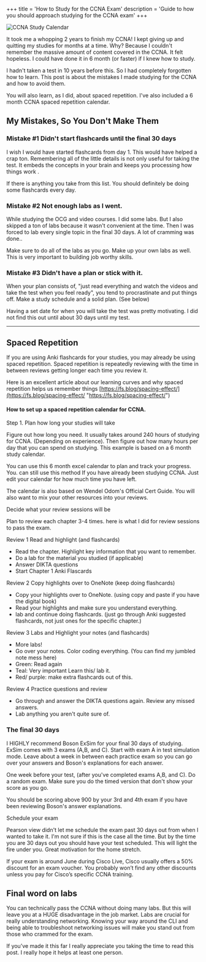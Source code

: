 +++
title = 'How to Study for the CCNA Exam'
description = 'Guide to how you should approach studying for the CCNA exam'
+++

![CCNA Study Calendar](/images/CCNA.png)

It took me a whopping 2 years to finish my CCNA! I kept giving up and quitting my studies for months at a time. Why? Because I couldn't remember the massive amount of content covered in the CCNA. It felt hopeless. I could have done it in 6 month (or faster) if I knew how to study.

I hadn't taken a test in 10 years before this. So I had completely forgotten how to learn. This post is about the mistakes I made studying for the CCNA and how to avoid them.

You will also learn, as I did, about spaced repetition. I've also included a 6 month CCNA spaced repetition calendar.


## My Mistakes, So You Don't Make Them


### Mistake #1 Didn't start flashcards until the final 30 days

I wish I would have started flashcards from day 1. This would have helped a crap ton. Remembering all of the little details is not only useful for taking the test. It embeds the concepts in your brain and keeps you processing how things work .

If there is anything you take from this list. You should definitely be doing some flashcards every day.

### Mistake #2 Not enough labs as I went.
While studying the OCG and video courses. I did some labs. But I also skipped a ton of labs because it wasn't convenient at the time. Then I was forced to lab every single topic in the final 30 days. A lot of cramming was done..

Make sure to do all of the labs as you go. Make up your own labs as well. This is very important to building job worthy skills.

### Mistake #3 Didn't have a plan or stick with it.
When your plan consists of, "just read everything and watch the videos and take the test when you feel ready", you tend to procrastinate and put things off. Make a study schedule and a solid plan. (See below)

Having a set date for when you will take the test was pretty motivating. I did not find this out until about 30 days until my test.

---
## Spaced Repetition
If you are using Anki flashcards for your studies, you may already be using spaced repetition. Spaced repetition is repeatedly reviewing with the time in between reviews getting longer each time you review it.

Here is an excellent article about our learning curves and why spaced repetition helps us remember things [https://fs.blog/spacing-effect/](https://fs.blog/spacing-effect/ "https://fs.blog/spacing-effect/")

#### How to set up a spaced repetition calendar for CCNA.
Step 1. Plan how long your studies will take

Figure out how long you need. It usually takes around 240 hours of studying for CCNA. (Depending on experience). Then figure out how many hours per day that you can spend on studying. This example is based on a 6 month study calendar.

You can use this 6 month excel calendar to plan and track your progress. You. can still use this method If you have already been studying CCNA. Just edit your calendar for how much time you have left.

The calendar is also based on Wendel Odom's Official Cert Guide. You will also want to mix your other resources into your reviews.

Decide what your review sessions will be

Plan to review each chapter 3-4 times. here is what I did for review sessions to pass the exam.

Review 1 Read and highlight (and flashcards)

-   Read the chapter. Highlight key information that you want to remember.
-   Do a lab for the material you studied (if applicable)
-   Answer DIKTA questions
-   Start Chapter 1 Anki Flascards

Review 2 Copy highlights over to OneNote (keep doing flashcards)

-   Copy your highlights over to OneNote. (using copy and paste if you have the digital book)
-   Read your highlights and make sure you understand everything.
-   lab and continue doing flashcards. (just go through Anki suggested flashcards, not just ones for the specific chapter.)

Review 3 Labs and Highlight your notes (and flashcards)

-   More labs!
-   Go over your notes. Color coding everything. (You can find my jumbled note mess here)
-   Green: Read again
-   Teal: Very important Learn this/ lab it.
-   Red/ purple: make extra flashcards out of this.

Review 4 Practice questions and review

-   Go through and answer the DIKTA questions again. Review any missed answers.
-   Lab anything you aren't quite sure of.

### The final 30 days
I HIGHLY recommend Boson ExSim for your final 30 days of studying. ExSim comes with 3 exams (A,B, and C). Start with exam A in test simulation mode. Leave about a week in between each practice exam so you can go over your answers and Boson's explanations for each answer.

One week before your test, (after you've completed exams A,B, and C). Do a random exam. Make sure you do the timed version that don't show your score as you go.

You should be scoring above 900 by your 3rd and 4th exam if you have been reviewing Boson's answer explanations.

Schedule your exam

Pearson view didn't let me schedule the exam past 30 days out from when I wanted to take it. I'm not sure if this is the case all the time. But by the time you are 30 days out you should have your test scheduled. This will light the fire under you. Great motivation for the home stretch.

If your exam is around June during Cisco Live, Cisco usually offers a 50% discount for an exam voucher. You probably won’t find any other discounts unless you pay for Cisco’s specific CCNA training.

## Final word on labs
You can technically pass the CCNA without doing many labs. But this will leave you at a HUGE disadvantage in the job market. Labs are crucial for really understanding networking. Knowing your way around the CLI and being able to troubleshoot networking issues will make you stand out from those who crammed for the exam.

If you’ve made it this far I really appreciate you taking the time to read this post. I really hope it helps at least one person. 





